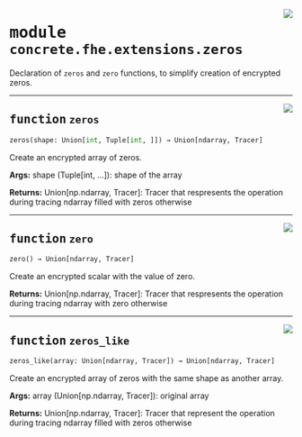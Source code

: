 <!-- markdownlint-disable -->

<a href="../../tempdirectoryforapidocs/.venvtrash/lib/python3.10/site-packages/concrete/fhe/extensions/zeros.py#L0"><img align="right" style="float:right;" src="https://img.shields.io/badge/-source-cccccc?style=flat-square"></a>

# <kbd>module</kbd> `concrete.fhe.extensions.zeros`
Declaration of `zeros` and `zero` functions, to simplify creation of encrypted zeros. 


---

<a href="../../tempdirectoryforapidocs/.venvtrash/lib/python3.10/site-packages/concrete/fhe/extensions/zeros.py#L14"><img align="right" style="float:right;" src="https://img.shields.io/badge/-source-cccccc?style=flat-square"></a>

## <kbd>function</kbd> `zeros`

```python
zeros(shape: Union[int, Tuple[int, ]]) → Union[ndarray, Tracer]
```

Create an encrypted array of zeros. 



**Args:**
  shape (Tuple[int, ...]):  shape of the array 



**Returns:**
  Union[np.ndarray, Tracer]:  Tracer that respresents the operation during tracing  ndarray filled with zeros otherwise 


---

<a href="../../tempdirectoryforapidocs/.venvtrash/lib/python3.10/site-packages/concrete/fhe/extensions/zeros.py#L46"><img align="right" style="float:right;" src="https://img.shields.io/badge/-source-cccccc?style=flat-square"></a>

## <kbd>function</kbd> `zero`

```python
zero() → Union[ndarray, Tracer]
```

Create an encrypted scalar with the value of zero. 



**Returns:**
  Union[np.ndarray, Tracer]:  Tracer that respresents the operation during tracing  ndarray with zero otherwise 


---

<a href="../../tempdirectoryforapidocs/.venvtrash/lib/python3.10/site-packages/concrete/fhe/extensions/zeros.py#L59"><img align="right" style="float:right;" src="https://img.shields.io/badge/-source-cccccc?style=flat-square"></a>

## <kbd>function</kbd> `zeros_like`

```python
zeros_like(array: Union[ndarray, Tracer]) → Union[ndarray, Tracer]
```

Create an encrypted array of zeros with the same shape as another array. 



**Args:**
  array (Union[np.ndarray, Tracer]):  original array 



**Returns:**
  Union[np.ndarray, Tracer]:  Tracer that represent the operation during tracing  ndarray filled with zeros otherwise 


